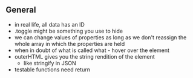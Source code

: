 ## General 
* in real life, all data has an ID
* .toggle might be something you use to hide 
* we can change values of properties as long as we don't reassign the whole array in which the properties are held
* when in doubt of what is called what - hover over the element  
* outerHTML gives you the string rendition of the element
    * like stringify in JSON
* testable functions need return     